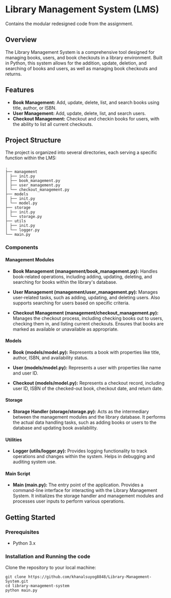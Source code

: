 # Library Management System (LMS)
 Contains the modular redesigned code from the assignment.



## Overview
The Library Management System is a comprehensive tool designed for managing books, users, and book checkouts in a library environment. Built in Python, this system allows for the addition, update, deletion, and searching of books and users, as well as managing book checkouts and returns.

## Features
- **Book Management:** Add, update, delete, list, and search books using title, author, or ISBN.
- **User Management:** Add, update, delete, list, and search users.
- **Checkout Management:** Checkout and checkin books for users, with the ability to list all current checkouts.

## Project Structure
The project is organized into several directories, each serving a specific function within the LMS:

```
.
├── management
│ ├── init.py
│ ├── book_management.py
│ ├── user_management.py
│ └── checkout_management.py
├── models
│ ├── init.py
│ └── model.py
├── storage
│ ├── init.py
│ └── storage.py
├── utils
│ ├── init.py
│ └── logger.py
└── main.py
```


### Components
#### Management Modules
- **Book Management (management/book_management.py):** Handles book-related operations, including adding, updating, deleting, and searching for books within the library's database.

- **User Management (management/user_management.py):** Manages user-related tasks, such as adding, updating, and deleting users. Also supports searching for users based on specific criteria.

- **Checkout Management (management/checkout_management.py):** Manages the checkout process, including checking books out to users, checking them in, and listing current checkouts. Ensures that books are marked as available or unavailable as appropriate.

#### Models
- **Book (models/model.py):** Represents a book with properties like title, author, ISBN, and availability status.

- **User (models/model.py):** Represents a user with properties like name and user ID.

- **Checkout (models/model.py):** Represents a checkout record, including user ID, ISBN of the checked-out book, checkout date, and return date.

#### Storage
- **Storage Handler (storage/storage.py):** Acts as the intermediary between the management modules and the library database. It performs the actual data handling tasks, such as adding books or users to the database and updating book availability.

#### Utilities
- **Logger (utils/logger.py):** Provides logging functionality to track operations and changes within the system. Helps in debugging and auditing system use.

#### Main Script
- **Main (main.py):** The entry point of the application. Provides a command-line interface for interacting with the Library Management System. It initializes the storage handler and management modules and processes user inputs to perform various operations.


## Getting Started

### Prerequisites
- Python 3.x

### Installation and Running the code
Clone the repository to your local machine:

```shell
git clone https://github.com/khanalsuyog8848/Library-Management-System.git
cd library-management-system
python main.py
```







